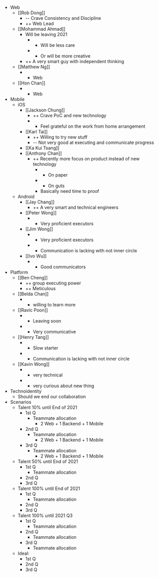 - Web
    - [[Rob Dong]]
        - -- Crave Consistency and Discipline
        - ++ Web Lead
    - [[Mohammad Ahmad]]
        - Will be leaving 2021
            - - Will be less care
            - + Or will be more creative
        - ++ A very smart guy with independent thinking
    - [[Matthew Ng]]
        - + Web
    - [[Hon Chan]]
        - + Web
- Mobile
    - iOS
        - [[Jackson Chung]]
            - ++ Crave PoC and new technology
            - + Feel grateful on the work from home arrangement
        - [[Karl Tai]]
            - ++ Willing to try new stuff
            - -- Not very good at executing and communicate progress
        - [[Ka Kui Tsang]]
        - [[Anthony Chan]]
            - ++ Recently more focus on product instead of new technology
                - - On paper
                - - On guts
                - Basically need time to proof  
    - Android
        - [[Jay Chang]]
            - ++ A very smart and technical engineers 
        - [[Peter Wong]]
            - + Very proficient executors
        - [[Jim Wong]]
            - + Very proficient executors
            - - Communication is lacking with not inner circle
        - [[Ivo Wu]]
            - + Good communicators
- Platform
    - [[Ben Cheng]]
        - ++ group executing power
        - ++ Meticulous
    - [[Belda Chan]]
        - + willing to learn more
    - [[Ravic Poon]]
        - - Leaving soon
        - + Very communicative
    - [[Henry Tang]]
        - - Slow starter
        - - Communication is lacking with not inner circle
    - [[Kavin Wong]]
        - + very technical
        - + very curious about new thing
- Technoidentity
    - Should we end our collaboration 
- Scenarios
    - Talent 10% until End of 2021
        - 1st Q
            - Teammate allocation
                - 2 Web + 1 Backend + 1 Mobile
        - 2nd Q
            - Teammate allocation
                - 2 Web + 1 Backend + 1 Mobile
        - 3rd Q
            - Teammate allocation
                - 2 Web + 1 Backend + 1 Mobile
    - Talent 50% until End of 2021
        - 1st Q
            - Teammate allocation
        - 2nd Q
        - 3rd Q
    - Talent 100% until End of 2021
        - 1st Q
            - Teammate allocation
        - 2nd Q
        - 3rd Q
    - Talent 100% until 2021 Q3
        - 1st Q
            - Teammate allocation
        - 2nd Q
            - Teammate allocation
        - 3rd Q
            - Teammate allocation
    - Ideal:
        - 1st Q
        - 2nd Q
        - 3rd Q
